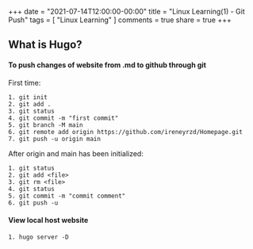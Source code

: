 +++
date = "2021-07-14T12:00:00-00:00"
title = "Linux Learning(1) - Git Push"
tags = [ "Linux Learning" ]
comments = true
share = true
+++
## What is Hugo?


#### To push changes of website from .md to github through git
First time:
```
1. git init
2. git add .
3. git status
4. git commit -m "first commit"
5. git branch -M main
6. git remote add origin https://github.com/ireneyrzd/Homepage.git
7. git push -u origin main
```
After origin and main has been initialized:

```
1. git status
2. git add <file>
3. git rm <file>
4. git status
5. git commit -m "commit comment"
6. git push -u
```
#### View local host website
```
1. hugo server -D
```
